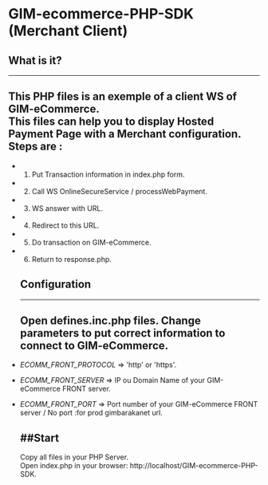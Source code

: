 # GIM-ecommerce-PHP-SDK (Merchant Client)


  ## What is it?
  -----------

  This PHP files is an exemple of a client WS of GIM-eCommerce.  
  This files can help you to display Hosted Payment Page with a Merchant configuration.  
  Steps are :  
  -

+ 1) Put Transaction information in index.php form. 
+ 2) Call WS OnlineSecureService / processWebPayment. 
+ 3) WS answer with URL.  
+ 4) Redirect to this URL. 
+ 5) Do transaction on GIM-eCommerce. 
+ 6) Return to response.php. 
	
	

   ## Configuration
  ------------------

  Open defines.inc.php files. 
  Change parameters to put correct information to connect to GIM-eCommerce. 
   -

+ _ECOMM_FRONT_PROTOCOL_ 	=> 'http' or 'https'. 
+ _ECOMM_FRONT_SERVER_		=>	IP ou Domain Name of your GIM-eCommerce FRONT server. 
+ _ECOMM_FRONT_PORT_		=>	Port number of your GIM-eCommerce FRONT server / No port :for prod gimbarakanet url. 
  
  
  ##Start
  -------------

  Copy all files in your PHP Server.   
  Open index.php in your browser: http://localhost/GIM-ecommerce-PHP-SDK. 
